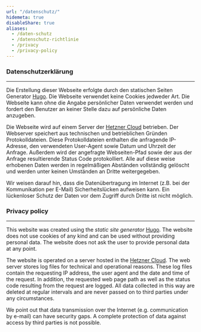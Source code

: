```yaml
---
url: "/datenschutz/"
hidemeta: true
disableShare: true
aliases:
  - /daten-schutz
  - /datenschutz-richtlinie
  - /privacy
  - /privacy-policy
---
```


### Datenschutzerklärung

----

Die Erstellung dieser Webseite erfolgte durch den statischen Seiten Generator [Hugo](https://gohugo.io/).
Die Webseite verwendet keine Cookies jedweder Art. Die Webseite kann ohne die Angabe persönlicher Daten
verwendet werden und fordert den Benutzer an keiner Stelle dazu auf persönliche Daten anzugeben.

Die Webseite wird auf einem Server der [Hetzner Cloud](https://www.hetzner.com/) betrieben. Der Webserver
speichert aus technischen und betrieblichen Gründen Protokolldateien. Diese Protokolldateien enthalten
die anfragende IP-Adresse, den verwendeten User-Agent sowie Datum und Uhrzeit der Anfrage. Außerdem wird
der angefragte Webseiten-Pfad sowie der aus der Anfrage resultierende Status Code protokolliert. Alle auf
diese weise erhobenen Daten werden in regelmäßigen Abständen vollständig gelöscht und werden unter keinen
Umständen an Dritte weitergegeben.

Wir weisen darauf hin, dass die Datenübertragung im Internet (z.B. bei der Kommunikation per E-Mail)
Sicherheitslücken aufweisen kann. Ein lückenloser Schutz der Daten vor dem Zugriff durch Dritte ist nicht
möglich.


### Privacy policy

----

This website was created using the *static site generator* [Hugo](https://gohugo.io/).
The website does not use cookies of any kind and can be used without providing personal data.
The website does not ask the user to provide personal data at any point.

The website is operated on a server hosted in the [Hetzner Cloud](https://www.hetzner.com/). The web
server stores log files for technical and operational reasons. These log files contain
the requesting IP address, the user agent and the date and time of the request. In addition,
the requested web page path as well as the status code resulting from the request are logged. All data
collected in this way are deleted at regular intervals and are never passed on to third parties under
any circumstances.

We point out that data transmission over the Internet (e.g. communication by e-mail)
can have security gaps. A complete protection of data against access by third parties is not possible.
